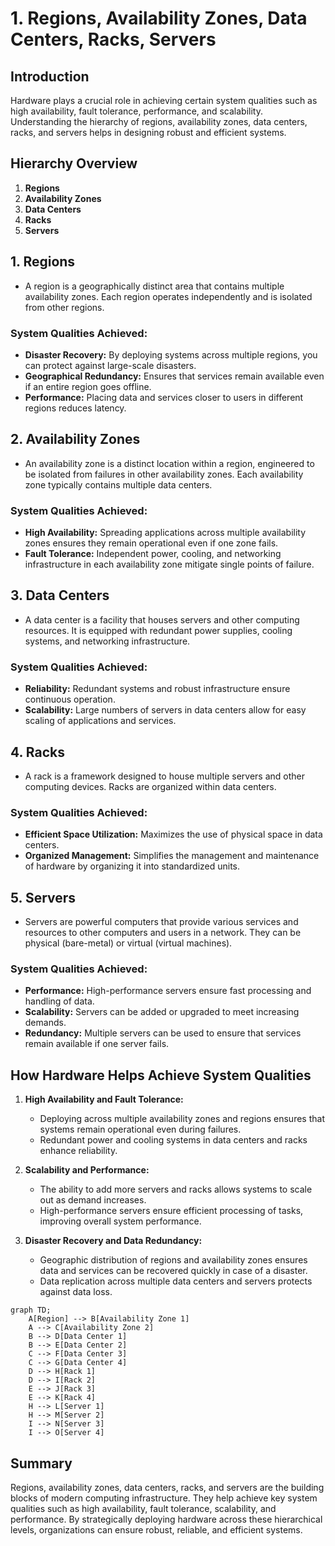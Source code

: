 # 1. Regions, Availability Zones, Data Centers, Racks, Servers

## Introduction

Hardware plays a crucial role in achieving certain system qualities such as high availability, fault tolerance, performance, and scalability. Understanding the hierarchy of regions, availability zones, data centers, racks, and servers helps in designing robust and efficient systems.

## Hierarchy Overview

1.  **Regions**
2.  **Availability Zones**
3.  **Data Centers**
4.  **Racks**
5.  **Servers**

## 1. Regions

- A region is a geographically distinct area that contains multiple availability zones. Each region operates independently and is isolated from other regions.

### System Qualities Achieved:

- **Disaster Recovery:** By deploying systems across multiple regions, you can protect against large-scale disasters.
- **Geographical Redundancy:** Ensures that services remain available even if an entire region goes offline.
- **Performance:** Placing data and services closer to users in different regions reduces latency.

## 2. Availability Zones

- An availability zone is a distinct location within a region, engineered to be isolated from failures in other availability zones. Each availability zone typically contains multiple data centers.

### System Qualities Achieved:

- **High Availability:** Spreading applications across multiple availability zones ensures they remain operational even if one zone fails.
- **Fault Tolerance:** Independent power, cooling, and networking infrastructure in each availability zone mitigate single points of failure.

## 3. Data Centers

- A data center is a facility that houses servers and other computing resources. It is equipped with redundant power supplies, cooling systems, and networking infrastructure.

### System Qualities Achieved:

- **Reliability:** Redundant systems and robust infrastructure ensure continuous operation.
- **Scalability:** Large numbers of servers in data centers allow for easy scaling of applications and services.

## 4. Racks

- A rack is a framework designed to house multiple servers and other computing devices. Racks are organized within data centers.

### System Qualities Achieved:

- **Efficient Space Utilization:** Maximizes the use of physical space in data centers.
- **Organized Management:** Simplifies the management and maintenance of hardware by organizing it into standardized units.

## 5. Servers

- Servers are powerful computers that provide various services and resources to other computers and users in a network. They can be physical (bare-metal) or virtual (virtual machines).

### System Qualities Achieved:

- **Performance:** High-performance servers ensure fast processing and handling of data.
- **Scalability:** Servers can be added or upgraded to meet increasing demands.
- **Redundancy:** Multiple servers can be used to ensure that services remain available if one server fails.

## How Hardware Helps Achieve System Qualities

1.  **High Availability and Fault Tolerance:**

    - Deploying across multiple availability zones and regions ensures that systems remain operational even during failures.
    - Redundant power and cooling systems in data centers and racks enhance reliability.

2.  **Scalability and Performance:**

    - The ability to add more servers and racks allows systems to scale out as demand increases.
    - High-performance servers ensure efficient processing of tasks, improving overall system performance.

3.  **Disaster Recovery and Data Redundancy:**

    - Geographic distribution of regions and availability zones ensures data and services can be recovered quickly in case of a disaster.
    - Data replication across multiple data centers and servers protects against data loss.

```mermaid
graph TD;
    A[Region] --> B[Availability Zone 1]
    A --> C[Availability Zone 2]
    B --> D[Data Center 1]
    B --> E[Data Center 2]
    C --> F[Data Center 3]
    C --> G[Data Center 4]
    D --> H[Rack 1]
    D --> I[Rack 2]
    E --> J[Rack 3]
    E --> K[Rack 4]
    H --> L[Server 1]
    H --> M[Server 2]
    I --> N[Server 3]
    I --> O[Server 4]
```

## Summary

Regions, availability zones, data centers, racks, and servers are the building blocks of modern computing infrastructure. They help achieve key system qualities such as high availability, fault tolerance, scalability, and performance. By strategically deploying hardware across these hierarchical levels, organizations can ensure robust, reliable, and efficient systems.
